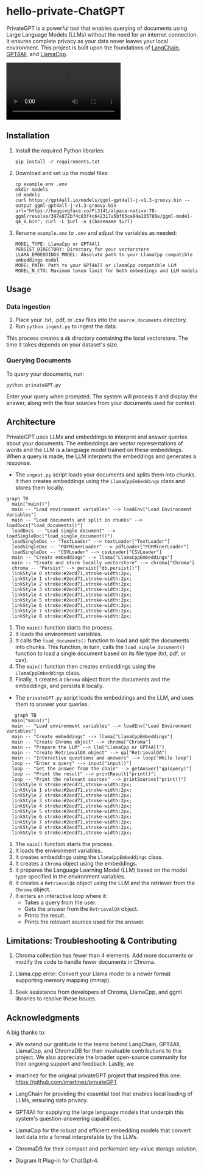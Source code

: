 # hello-private-ChatGPT

PrivateGPT is a powerful tool that enables querying of documents using Large Language Models (LLMs) without the need for an internet connection. It ensures complete privacy as your data never leaves your local environment. This project is built upon the foundations of [LangChain](https://github.com/hwchase17/langchain), [GPT4All](https://github.com/nomic-ai/gpt4all), and [LlamaCpp](https://github.com/ggerganov/llama.cpp).

<video src="nebula_faster.mp4" controls title="Title"></video>

## Installation

1. Install the required Python libraries:

   ```shell
   pip install -r requirements.txt
   ```

2. Download and set up the model files:

   ```shell
   cp example.env .env
   mkdir models
   cd models
   curl https://gpt4all.io/models/ggml-gpt4all-j-v1.3-groovy.bin --output ggml-gpt4all-j-v1.3-groovy.bin
   url="https://huggingface.co/Pi3141/alpaca-native-7B-ggml/resolve/397e872bf4c83f4c642317a5bf65ce84a105786e/ggml-model-q4_0.bin"; curl -L $url -o $(basename $url)
   ```

3. Rename `example.env` to `.env` and adjust the variables as needed:

   ```
   MODEL_TYPE: LlamaCpp or GPT4All
   PERSIST_DIRECTORY: Directory for your vectorstore
   LLAMA_EMBEDDINGS_MODEL: Absolute path to your LlamaCpp compatible embeddings model
   MODEL_PATH: Path to your GPT4All or LlamaCpp compatible LLM
   MODEL_N_CTX: Maximum token limit for both embeddings and LLM models
   ```

## Usage

### Data Ingestion

1. Place your .txt, .pdf, or .csv files into the `source_documents` directory.
2. Run `python ingest.py` to ingest the data.

This process creates a `db` directory containing the local vectorstore. The time it takes depends on your dataset's size.

### Querying Documents

To query your documents, run:

```shell
python privateGPT.py
```

Enter your query when prompted. The system will process it and display the answer, along with the four sources from your documents used for context.

## Architecture

PrivateGPT uses LLMs and embeddings to interpret and answer queries about your documents. The embeddings are vector representations of words and the LLM is a language model trained on these embeddings. When a query is made, the LLM interprets the embeddings and generates a response.

- The `ingest.py` script loads your documents and splits them into chunks. It then creates embeddings using the `LlamaCppEmbeddings` class and stores them locally.

```mermaid
graph TB
  main["main()"]
  main -- "Load environment variables" --> loadEnv["Load Environment Variables"]
  main -- "Load documents and split in chunks" --> loadDocs["load_documents()"]
  loadDocs -- "Load single document" --> loadSingleDoc["load_single_document()"]
  loadSingleDoc -- "TextLoader" --> textLoader["TextLoader"]
  loadSingleDoc -- "PDFMinerLoader" --> pdfLoader["PDFMinerLoader"]
  loadSingleDoc -- "CSVLoader" --> csvLoader["CSVLoader"]
  main -- "Create embeddings" --> llama["LlamaCppEmbeddings"]
  main -- "Create and store locally vectorstore" --> chroma["Chroma"]
  chroma -- "Persist" --> persist["db.persist()"]
  linkStyle 0 stroke:#2ecd71,stroke-width:2px;
  linkStyle 1 stroke:#2ecd71,stroke-width:2px;
  linkStyle 2 stroke:#2ecd71,stroke-width:2px;
  linkStyle 3 stroke:#2ecd71,stroke-width:2px;
  linkStyle 4 stroke:#2ecd71,stroke-width:2px;
  linkStyle 5 stroke:#2ecd71,stroke-width:2px;
  linkStyle 6 stroke:#2ecd71,stroke-width:2px;
  linkStyle 7 stroke:#2ecd71,stroke-width:2px;
  linkStyle 8 stroke:#2ecd71,stroke-width:2px;
```

1. The `main()` function starts the process.
2. It loads the environment variables.
3. It calls the `load_documents()` function to load and split the documents into chunks. This function, in turn, calls the `load_single_document()` function to load a single document based on its file type (txt, pdf, or csv).
4. The `main()` function then creates embeddings using the `LlamaCppEmbeddings` class.
5. Finally, it creates a `Chroma` object from the documents and the embeddings, and persists it locally.

- The `privateGPT.py` script loads the embeddings and the LLM, and uses them to answer your queries.

```mermaid
   graph TB
  main["main()"]
  main -- "Load environment variables" --> loadEnv["Load Environment Variables"]
  main -- "Create embeddings" --> llama["LlamaCppEmbeddings"]
  main -- "Create Chroma object" --> chroma["Chroma"]
  main -- "Prepare the LLM" --> llm["LlamaCpp or GPT4All"]
  main -- "Create RetrievalQA object" --> qa["RetrievalQA"]
  main -- "Interactive questions and answers" --> loop["While loop"]
  loop -- "Enter a query" --> input["input()"]
  loop -- "Get the answer from the chain" --> getAnswer["qa(query)"]
  loop -- "Print the result" --> printResult["print()"]
  loop -- "Print the relevant sources" --> printSources["print()"]
  linkStyle 0 stroke:#2ecd71,stroke-width:2px;
  linkStyle 1 stroke:#2ecd71,stroke-width:2px;
  linkStyle 2 stroke:#2ecd71,stroke-width:2px;
  linkStyle 3 stroke:#2ecd71,stroke-width:2px;
  linkStyle 4 stroke:#2ecd71,stroke-width:2px;
  linkStyle 5 stroke:#2ecd71,stroke-width:2px;
  linkStyle 6 stroke:#2ecd71,stroke-width:2px;
  linkStyle 7 stroke:#2ecd71,stroke-width:2px;
  linkStyle 8 stroke:#2ecd71,stroke-width:2px;
  linkStyle 9 stroke:#2ecd71,stroke-width:2px;
```

1. The `main()` function starts the process.
2. It loads the environment variables.
3. It creates embeddings using the `LlamaCppEmbeddings` class.
4. It creates a `Chroma` object using the embeddings.
5. It prepares the Language Learning Model (LLM) based on the model type specified in the environment variables.
6. It creates a `RetrievalQA` object using the LLM and the retriever from the `Chroma` object.
7. It enters an interactive loop where it:
   - Takes a query from the user.
   - Gets the answer from the `RetrievalQA` object.
   - Prints the result.
   - Prints the relevant sources used for the answer.

## Limitations: Troubleshooting & Contributing

1. Chroma collection has fewer than 4 elements: Add more documents or modify the code to handle fewer documents in Chroma.

2. Llama.cpp error: Convert your Llama model to a newer format supporting memory mapping (mmap).

3. Seek assistance from developers of Chroma, LlamaCpp, and ggml libraries to resolve these issues.

## Acknowledgments

A big thanks to:

- We extend our gratitude to the teams behind LangChain, GPT4All, LlamaCpp, and ChromaDB for their invaluable contributions to this project. We also appreciate the broader open-source community for their ongoing support and feedback. Lastly, we

- imartinez for the original privateGPT project that inspired this one: https://github.com/imartinez/privateGPT

- LangChain for providing the essential tool that enables local loading of LLMs, ensuring data privacy.

- GPT4All for supplying the large language models that underpin this system's question-answering capabilities.

- LlamaCpp for the robust and efficient embedding models that convert text data into a format interpretable by the LLMs.

- ChromaDB for their compact and performant key-value storage solution.

- Diagram It Plug-in for ChatGpt-4.
